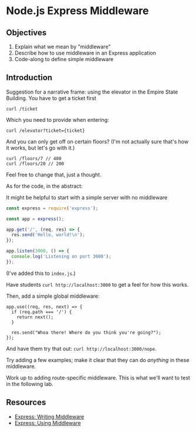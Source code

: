 # Node.js Express Middleware

## Objectives

1. Explain what we mean by "middleware"
2. Describe how to use middleware in an Express application
3. Code-along to define simple middleware

## Introduction

Suggestion for a narrative frame: using the elevator in the Empire State Building. You have to get a ticket first

```
curl /ticket
```

Which you need to provide when entering:

```
curl /elevator?ticket={ticket}
```

And you can only get off on certain floors? (I'm not actually sure that's how it works, but let's go with it.)

```
curl /floors/7 // 400
curl /floors/20 // 200
```

Feel free to change that, just a thought.

As for the code, in the abstract:

It might be helpful to start with a simple server with no middleware

``` javascript
const express = require('express');

const app = express();

app.get('/', (req, res) => {
  res.send('Hello, world!\n');
});

app.listen(3000, () => {
  console.log('Listening on port 3000');
});
```

(I've added this to `index.js`.)

Have students `curl http://localhost:3000` to get a feel for how this works.

Then, add a simple global middleware:

```
app.use((req, res, next) => {
  if (req.path === '/') {
    return next();
  }

  res.send("Whoa there! Where do you think you're going?");
});
```

And have them try that out: `curl http://localhost:3000/nope`.

Try adding a few examples; make it clear that they can do *anything* in these middleware.

Work up to adding route-specific middleware. This is what we'll want to test in the following lab.

## Resources

- [Express: Writing Middleware](http://expressjs.com/en/guide/writing-middleware.html)
- [Express: Using Middleware](http://expressjs.com/en/guide/using-middleware.html)
